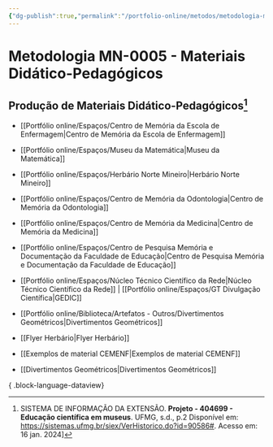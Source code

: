 ```yaml
---
{"dg-publish":true,"permalink":"/portfolio-online/metodos/metodologia-mn-0005-materiais-didatico-pedagogicos/","tags":["💼/🎯/🛠️"],"created":"2024-02-05T11:59:48.965-03:00","updated":"2024-02-10T15:28:42.761-03:00"}
---
```



# Metodologia MN-0005 - Materiais Didático-Pedagógicos

## Produção de Materiais Didático-Pedagógicos[^1]  
[^1]:SISTEMA DE INFORMAÇÃO DA EXTENSÃO. **Projeto - 404699 - Educação científica em museus**. UFMG, s.d., p.2 Disponível em: <https://sistemas.ufmg.br/siex/VerHistorico.do?id=90586#>. Acesso em: 16 jan. 2024]

- [[Portfólio online/Espaços/Centro de Memória da Escola de Enfermagem\|Centro de Memória da Escola de Enfermagem]]
- [[Portfólio online/Espaços/Museu da Matemática\|Museu da Matemática]]
- [[Portfólio online/Espaços/Herbário Norte Mineiro\|Herbário Norte Mineiro]]
- [[Portfólio online/Espaços/Centro de Memória da Odontologia\|Centro de Memória da Odontologia]]
- [[Portfólio online/Espaços/Centro de Memória da Medicina\|Centro de Memória da Medicina]]
- [[Portfólio online/Espaços/Centro de Pesquisa Memória e Documentação da Faculdade de Educação\|Centro de Pesquisa Memória e Documentação da Faculdade de Educação]]
- [[Portfólio online/Espaços/Núcleo Técnico Científico da Rede\|Núcleo Técnico Científico da Rede]] | [[Portfólio online/Espaços/GT Divulgação Científica\|GEDIC]]

- [[Portfólio online/Biblioteca/Artefatos - Outros/Divertimentos Geométricos\|Divertimentos Geométricos]]
- [[Flyer Herbário\|Flyer Herbário]]
- [[Exemplos de material CEMENF\|Exemplos de material CEMENF]]
- [[Divertimentos Geométricos\|Divertimentos Geométricos]]

{ .block-language-dataview}